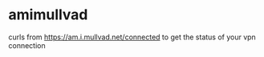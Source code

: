 # amimullvad

curls from https://am.i.mullvad.net/connected to get the status of your vpn connection
